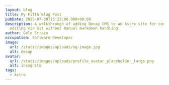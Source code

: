 ```yaml
---
layout: blog
title: My Fifth Blog Post
pubDate: 2025-07-30T15:22:00.000+08:00
description: A walkthrough of adding Decap CMS to an Astro site for content
  editing via Git without manual markdown handling.
author: Gelo Errazo
occupation: Software Developer
image:
  url: /static/images/uploads/og-image.jpg
  alt: decap
avatar:
  url: /static/images/uploads/profile_avatar_placeholder_large.png
  alt: incognito
tags:
  - Astro
---
```

